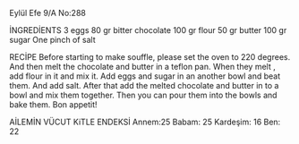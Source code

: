 Eylül Efe 9/A No:288
   
   
İNGREDİENTS 
3 eggs
80 gr bitter chocolate
100 gr flour
50 gr butter
100 gr sugar
One pinch of salt 

RECİPE
Before starting to make souffle, please set the oven to 220 degrees. And then melt the chocolate and butter in a teflon pan. When they melt , add flour in it and mix it. Add eggs and sugar in an another bowl and beat them. And add salt. After that add the melted chocolate and butter in to a bowl and mix them together. Then you can pour them into the bowls and bake them. Bon appetit!




AİLEMİN VÜCUT KiTLE ENDEKSİ
Annem:25
Babam: 25
Kardeşim: 16
Ben: 22
